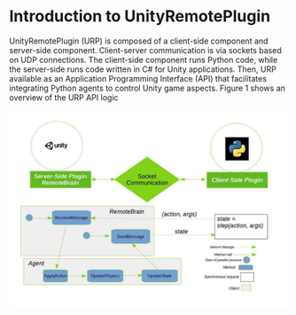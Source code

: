 # Introduction to UnityRemotePlugin

UnityRemotePlugin (URP) is composed of a client-side component and server-side component. Client-server communication is via sockets based on UDP connections. The client-side component runs Python code, while the server-side runs code written in C# for Unity applications. Then, URP available as an Application Programming Interface (API) that facilitates integrating Python agents to control Unity game aspects. Figure 1 shows an overview of the URP API logic

![See output logs ](images/img_overview.jpg)


